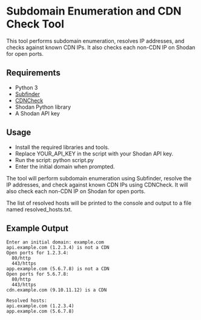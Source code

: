 # Subdomain Enumeration and CDN Check Tool
This tool performs subdomain enumeration, resolves IP addresses, and checks against known CDN IPs. It also checks each non-CDN IP on Shodan for open ports.

## Requirements
- Python 3
- [Subfinder](https://github.com/projectdiscovery/subfinder)
- [CDNCheck](https://github.com/projectdiscovery/CDNCheck)
- Shodan Python library
- A Shodan API key

## Usage
- Install the required libraries and tools.
- Replace YOUR_API_KEY in the script with your Shodan API key.
- Run the script: python script.py
- Enter the initial domain when prompted.

The tool will perform subdomain enumeration using Subfinder, resolve the IP addresses, and check against known CDN IPs using CDNCheck. It will also check each non-CDN IP on Shodan for open ports.

The list of resolved hosts will be printed to the console and output to a file named resolved_hosts.txt.

##  Example Output
```
Enter an initial domain: example.com
api.example.com (1.2.3.4) is not a CDN
Open ports for 1.2.3.4:
  80/http
  443/https
app.example.com (5.6.7.8) is not a CDN
Open ports for 5.6.7.8:
  80/http
  443/https
cdn.example.com (9.10.11.12) is a CDN

Resolved hosts:
api.example.com (1.2.3.4)
app.example.com (5.6.7.8)
```
